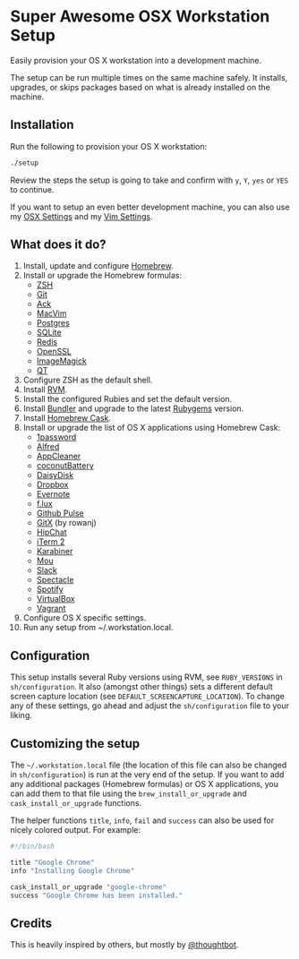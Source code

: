 # Super Awesome OSX Workstation Setup
Easily provision your OS X workstation into a development machine.

The setup can be run multiple times on the same machine safely. It installs, upgrades, or skips packages based on what is already installed on the machine.

## Installation

Run the following to provision your OS X workstation:

``` bash
./setup
```

Review the steps the setup is going to take and confirm with `y`, `Y`, `yes` or `YES` to continue.

If you want to setup an even better development machine, you can also use my [OSX Settings](https://github.com/kevintuhumury/osx-settings) and my [Vim Settings](https://github.com/kevintuhumury/vim-settings).

## What does it do?

1. Install, update and configure [Homebrew](http://brew.sh/).
2. Install or upgrade the Homebrew formulas:
    - [ZSH](http://www.zsh.org/)
    - [Git](https://git-scm.com/)
    - [Ack](http://beyondgrep.com/)
    - [MacVim](https://github.com/b4winckler/macvim)
    - [Postgres](http://www.postgresql.org/)
    - [SQLite](https://www.sqlite.org/)
    - [Redis](http://redis.io/)
    - [OpenSSL](https://www.openssl.org/)
    - [ImageMagick](http://www.imagemagick.org/)
    - [QT](http://www.qt.io/developers/)
3. Configure ZSH as the default shell.
4. Install [RVM](https://rvm.io/).
5. Install the configured Rubies and set the default version.
6. Install [Bundler](http://bundler.io/) and upgrade to the latest [Rubygems](https://rubygems.org/) version.
7. Install [Homebrew Cask](http://caskroom.io/).
8. Install or upgrade the list of OS X applications using Homebrew Cask:
    - [1password](https://agilebits.com/onepassword)
    - [Alfred](https://www.alfredapp.com/)
    - [AppCleaner](http://www.freemacsoft.net/appcleaner/)
    - [coconutBattery](http://www.coconut-flavour.com/coconutbattery/)
    - [DaisyDisk](http://www.daisydiskapp.com/)
    - [Dropbox](https://www.dropbox.com/)
    - [Evernote](https://evernote.com/)
    - [f.lux](https://justgetflux.com/)
    - [Github Pulse](https://github.com/tadeuzagallo/GithubPulse)
    - [GitX](http://rowanj.github.io/gitx/) (by rowanj)
    - [HipChat](https://www.hipchat.com/)
    - [iTerm 2](https://www.iterm2.com/)
    - [Karabiner](https://pqrs.org/osx/karabiner/)
    - [Mou](http://25.io/mou/)
    - [Slack](https://slack.com/)
    - [Spectacle](http://spectacleapp.com/)
    - [Spotify](https://www.spotify.com/)
    - [VirtualBox](https://www.virtualbox.org/)
    - [Vagrant](https://www.vagrantup.com/)
9. Configure OS X specific settings.
10. Run any setup from ~/.workstation.local.

## Configuration

This setup installs several Ruby versions using RVM, see `RUBY_VERSIONS` in `sh/configuration`. It also (amongst other things) sets a different default screen capture location (see `DEFAULT_SCREENCAPTURE_LOCATION`). To change any of these settings, go ahead and adjust the `sh/configuration` file to your liking.

## Customizing the setup

The `~/.workstation.local` file (the location of this file can also be changed in `sh/configuration`) is run at the very end of the setup. If you want to add any additional packages (Homebrew formulas) or OS X applications, you can add them to that file using the `brew_install_or_upgrade` and `cask_install_or_upgrade` functions.

The helper functions `title`, `info`, `fail` and `success` can also be used for nicely colored output. For example:

```sh
#!/bin/bash

title "Google Chrome"
info "Installing Google Chrome"

cask_install_or_upgrade "google-chrome"
success "Google Chrome has been installed."
```

## Credits

This is heavily inspired by others, but mostly by [@thoughtbot](https://github.com/thoughtbot/laptop).
